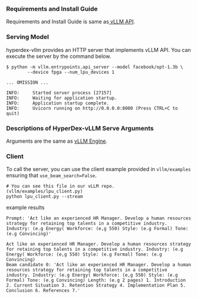 <!---
Copyright 2024 The HyperAccel Inc. All rights reserved.
-->

### Requirements and Install Guide
Requirements and Install Guide is same as[ vLLM API](./Offline_Inference.md). 


### Serving Model

hyperdex-vllm provides an HTTP server that implements vLLM API. 
You can execute the server by the command below.

```shell linenums="1"
$ python -m vllm.entrypoints.api_server --model facebook/opt-1.3b \
        --device fpga --num_lpu_devices 1

... OMISSION ...

INFO:     Started server process [27157]
INFO:     Waiting for application startup.
INFO:     Application startup complete.
INFO:     Uvicorn running on http://0.0.0.0:8000 (Press CTRL+C to quit)
```

### Descriptions of HyperDex-vLLM Serve Arguments
Arguments are the same as [vLLM Engine](./Offline_Inference.md).


### Client

To call the server, you can use the client example provided in `vllm/examples` ensuring that `use_beam_search=False`.

```shell linenums="1"
# You can see this file in our vLLM repo. (vllm/examples/lpu_client.py)
python lpu_client.py --stream
```
example results
```shell linenums="1"
Prompt: 'Act like an experienced HR Manager. Develop a human resources strategy for retaining top talents in a competitive industry. Industry: (e.g Energy( Workforce: (e,g 550) Style: (e.g Formal) Tone: (e.g Convincing)'

Act like an experienced HR Manager. Develop a human resources strategy for retaining top talents in a competitive industry. Industry: (e.g Energy( Workforce: (e,g 550) Style: (e.g Formal) Tone: (e.g Convincing)
Beam candidate 0: 'Act like an experienced HR Manager. Develop a human resources strategy for retaining top talents in a competitive industry. Industry: (e.g Energy( Workforce: (e,g 550) Style: (e.g Formal) Tone: (e.g Convincing) Length: (e.g 2 pages) 1. Introduction 2. Current Situation 3. Retention Strategy 4. Implementation Plan 5. Conclusion 6. References 7.'
```